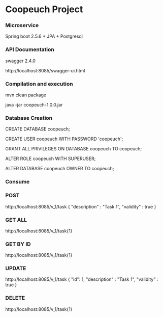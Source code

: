 # Coopeuch Project

### Microservice
Spring boot 2.5.6 + JPA + Postgresql

### API Documentation
swagger 2.4.0

http://localhost:8085/swagger-ui.html

### Compilation and execution
mvn clean package

java -jar coopeuch-1.0.0.jar


### Database Creation

CREATE DATABASE coopeuch;

CREATE USER coopeuch WITH PASSWORD 'coopeuch';

GRANT ALL PRIVILEGES ON DATABASE coopeuch TO coopeuch;

ALTER ROLE coopeuch WITH SUPERUSER;

ALTER DATABASE coopeuch OWNER TO coopeuch;


### Consume

### POST
http://localhost:8085/v_1/task
{
  "description" : "Task 1",
  "validity" : true
}

### GET ALL
http://localhost:8085/v_1/task{1}

### GET BY ID
http://localhost:8085/v_1/task{1}

### UPDATE
http://localhost:8085/v_1/task
{
  "id": 1,
  "description" : "Task 1",
  "validity" : true
}

### DELETE
http://localhost:8085/v_1/task{1}

